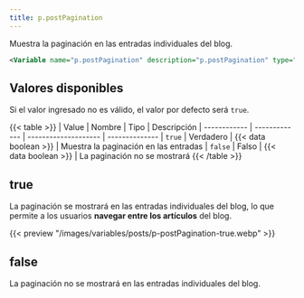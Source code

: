 ```yaml
---
title: p.postPagination
---
```


Muestra la paginación en las entradas individuales del blog.

```xml
<Variable name="p.postPagination" description="p.postPagination" type="string" value="true"/>
```

## Valores disponibles

Si el valor ingresado no es válido, el valor por defecto será `true`.

{{< table >}}
| Value        | Nombre        | Tipo                 | Descripción
| ------------ | ------------- | -------------------- | --------------
| `true`       | Verdadero     | {{< data boolean >}} | Muestra la paginación en las entradas
| `false`      | Falso         | {{< data boolean >}} | La paginación no se mostrará
{{< /table >}}


## true

La paginación se mostrará en las entradas individuales del blog, lo que permite a los usuarios **navegar entre los artículos** del blog.

{{< preview "/images/variables/posts/p-postPagination-true.webp" >}}

## false

La paginación no se mostrará en las entradas individuales del blog.
